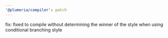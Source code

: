 ```yaml
---
'@plumeria/compiler': patch
---
```


fix: fixed to compile without determining the winner of the style when using conditional branching style

